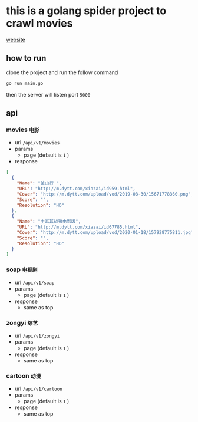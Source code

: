 # this is a golang spider project to crawl movies

[website](https://www.dytt.com/)

## how to run
clone the project and run the follow command 
```bash
go run main.go
```
then the server will listen port `5000`

## api

### movies `电影` 

* url `/api/v1/movies` 
* params 
  + page (default is `1` )
* response

``` json
[
  {
    "Name": "釜山行 ",
    "URL": "http://m.dytt.com/xiazai/id959.html",
    "Cover": "http://m.dytt.com/upload/vod/2019-08-30/15671778360.png",
    "Score": "",
    "Resolution": "HD"
  },
  {
    "Name": "土耳其战狼电影版",
    "URL": "http://m.dytt.com/xiazai/id67785.html",
    "Cover": "http://m.dytt.com/upload/vod/2020-01-18/157928775811.jpg",
    "Score": "",
    "Resolution": "HD"
  }
]
```

### soap `电视剧` 

* url `/api/v1/soap` 
* params 
  + page (default is `1` )
* response
  + same as top

### zongyi `综艺` 

* url `/api/v1/zongyi` 
* params 
  + page (default is `1` )
* response
  + same as top

### cartoon `动漫` 

* url `/api/v1/cartoon` 
* params 
  + page (default is `1` )
* response
  + same as top


